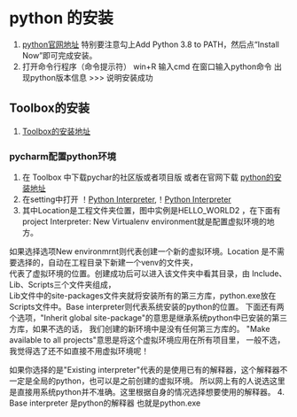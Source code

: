# python 的安装
1. [python官网地址](https://www.python.org/)  特别要注意勾上Add Python 3.8 to PATH，然后点“Install Now”即可完成安装。
2. 打开命令行程序（命令提示符） win+R  输入cmd  在窗口输入python命令 出现python版本信息 >>> 说明安装成功
## Toolbox的安装 
1. [Toolbox的安装地址](https://www.jetbrains.com/zh-cn/toolbox-app/)
### pycharm配置python环境
1. 在 Toolbox 中下载pychar的社区版或者项目版 或者在官网下载 [python的安装地址](http://www.jetbrains.com/pycharm/)
2. 在setting中打开  ！[Python Interpreter](https://img-blog.csdn.net/20180212011746279),！[Python Interpreter](https://img-blog.csdn.net/20180212161507242)
3. 其中Location是工程文件夹位置，图中实例是HELLO_WORLD2 ，在下面有project Interpreter: New Virtualenv environment就是配置虚拟环境的地方。

如果选择选项New environmrnt则代表创建一个新的虚拟环境。Location 是不需要选择的，自动在工程目录下新建一个venv的文件夹，  
代表了虚拟环境的位置。创建成功后可以进入该文件夹中看其目录，由 Include、Lib、Scripts三个文件夹组成，  
Lib文件中的site-packages文件夹就将安装所有的第三方库，python.exe放在Scripts文件中。Base interpreter则代表系统安装的python的位置。
下面还有两个选项，"Inherit global site-package"的意思是继承系统python中已安装的第三方库，如果不选的话，
我们创建的新环境中是没有任何第三方库的。 "Make available to all projects"意思是将这个虚拟环境应用在所有项目里，
一般不选，我觉得选了还不如直接不用虚拟环境呢！

如果你选择的是"Existing interpreter"代表的是使用已有的解释器，这个解释器不一定是全局的python，也可以是之前创建的虚拟环境。
所以网上有的人说选这里是直接用系统python并不准确。这里根据自身的情况选择想要使用的解释器。
4. Base interpreter 是python的解释器 也就是python.exe
